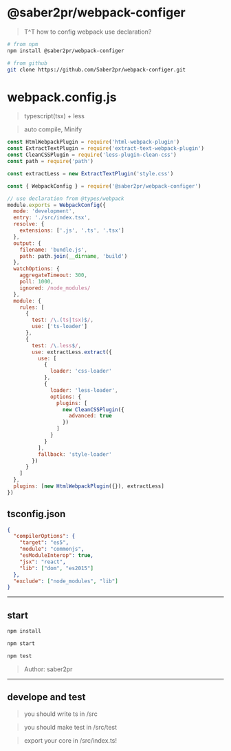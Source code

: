 # @saber2pr/webpack-configer

> T^T how to config webpack use declaration?

```bash
# from npm
npm install @saber2pr/webpack-configer

# from github
git clone https://github.com/Saber2pr/webpack-configer.git
```

# webpack.config.js

> typescript(tsx) + less

> auto compile, Minify

```js
const HtmlWebpackPlugin = require('html-webpack-plugin')
const ExtractTextPlugin = require('extract-text-webpack-plugin')
const CleanCSSPlugin = require('less-plugin-clean-css')
const path = require('path')

const extractLess = new ExtractTextPlugin('style.css')

const { WebpackConfig } = require('@saber2pr/webpack-configer')

// use declaration from @types/webpack
module.exports = WebpackConfig({
  mode: 'development',
  entry: './src/index.tsx',
  resolve: {
    extensions: ['.js', '.ts', '.tsx']
  },
  output: {
    filename: 'bundle.js',
    path: path.join(__dirname, 'build')
  },
  watchOptions: {
    aggregateTimeout: 300,
    poll: 1000,
    ignored: /node_modules/
  },
  module: {
    rules: [
      {
        test: /\.(ts|tsx)$/,
        use: ['ts-loader']
      },
      {
        test: /\.less$/,
        use: extractLess.extract({
          use: [
            {
              loader: 'css-loader'
            },
            {
              loader: 'less-loader',
              options: {
                plugins: [
                  new CleanCSSPlugin({
                    advanced: true
                  })
                ]
              }
            }
          ],
          fallback: 'style-loader'
        })
      }
    ]
  },
  plugins: [new HtmlWebpackPlugin({}), extractLess]
})
```

## tsconfig.json

```json
{
  "compilerOptions": {
    "target": "es5",
    "module": "commonjs",
    "esModuleInterop": true,
    "jsx": "react",
    "lib": ["dom", "es2015"]
  },
  "exclude": ["node_modules", "lib"]
}
```

---

## start

```bash
npm install
```

```bash
npm start

npm test
```

> Author: saber2pr

---

## develope and test

> you should write ts in /src

> you should make test in /src/test

> export your core in /src/index.ts!
